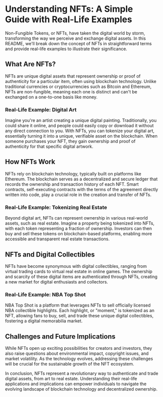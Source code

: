 # Understanding NFTs: A Simple Guide with Real-Life Examples

Non-Fungible Tokens, or NFTs, have taken the digital world by storm, transforming the way we perceive and exchange digital assets. In this README, we'll break down the concept of NFTs in straightforward terms and provide real-life examples to illustrate their significance.

## What Are NFTs?

NFTs are unique digital assets that represent ownership or proof of authenticity for a particular item, often using blockchain technology. Unlike traditional currencies or cryptocurrencies such as Bitcoin and Ethereum, NFTs are non-fungible, meaning each one is distinct and can't be exchanged on a one-to-one basis like money.

### Real-Life Example: Digital Art

Imagine you're an artist creating a unique digital painting. Traditionally, you could share it online, and people could easily copy or download it without any direct connection to you. With NFTs, you can tokenize your digital art, essentially turning it into a unique, verifiable asset on the blockchain. When someone purchases your NFT, they gain ownership and proof of authenticity for that specific digital artwork.

## How NFTs Work

NFTs rely on blockchain technology, typically built on platforms like Ethereum. The blockchain serves as a decentralized and secure ledger that records the ownership and transaction history of each NFT. Smart contracts, self-executing contracts with the terms of the agreement directly written into code, play a crucial role in the creation and transfer of NFTs.

### Real-Life Example: Tokenizing Real Estate

Beyond digital art, NFTs can represent ownership in various real-world assets, such as real estate. Imagine a property being tokenized into NFTs, with each token representing a fraction of ownership. Investors can then buy and sell these tokens on blockchain-based platforms, enabling more accessible and transparent real estate transactions.

## NFTs and Digital Collectibles

NFTs have become synonymous with digital collectibles, ranging from virtual trading cards to virtual real estate in online games. The ownership and scarcity of these digital items are authenticated through NFTs, creating a new market for digital enthusiasts and collectors.

### Real-Life Example: NBA Top Shot

NBA Top Shot is a platform that leverages NFTs to sell officially licensed NBA collectible highlights. Each highlight, or "moment," is tokenized as an NFT, allowing fans to buy, sell, and trade these unique digital collectibles, fostering a digital memorabilia market.

## Challenges and Future Implications

While NFTs open up exciting possibilities for creators and investors, they also raise questions about environmental impact, copyright issues, and market volatility. As the technology evolves, addressing these challenges will be crucial for the sustainable growth of the NFT ecosystem.

In conclusion, NFTs represent a revolutionary way to authenticate and trade digital assets, from art to real estate. Understanding their real-life applications and implications can empower individuals to navigate the evolving landscape of blockchain technology and decentralized ownership.
